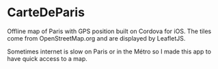 CarteDeParis
============

Offline map of Paris with GPS position built on Cordova for iOS. The tiles come from OpenStreetMap.org and are displayed by LeafletJS.

Sometimes internet is slow on Paris or in the Métro so I made this app to have quick access to a map.